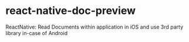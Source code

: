 # react-native-doc-preview
ReactNative: Read Documents within application in iOS and use 3rd party library in-case of Android

